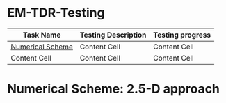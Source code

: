 # EM-TDR-Testing

| Task Name | Testing Description | Testing progress |
| ------------- | ------------- | ------------- |
| [Numerical Scheme](#numerical-scheme-25-d-approach)  | Content Cell  | Content Cell  |
| Content Cell  | Content Cell  | Content Cell  |


# Numerical Scheme: 2.5-D approach
